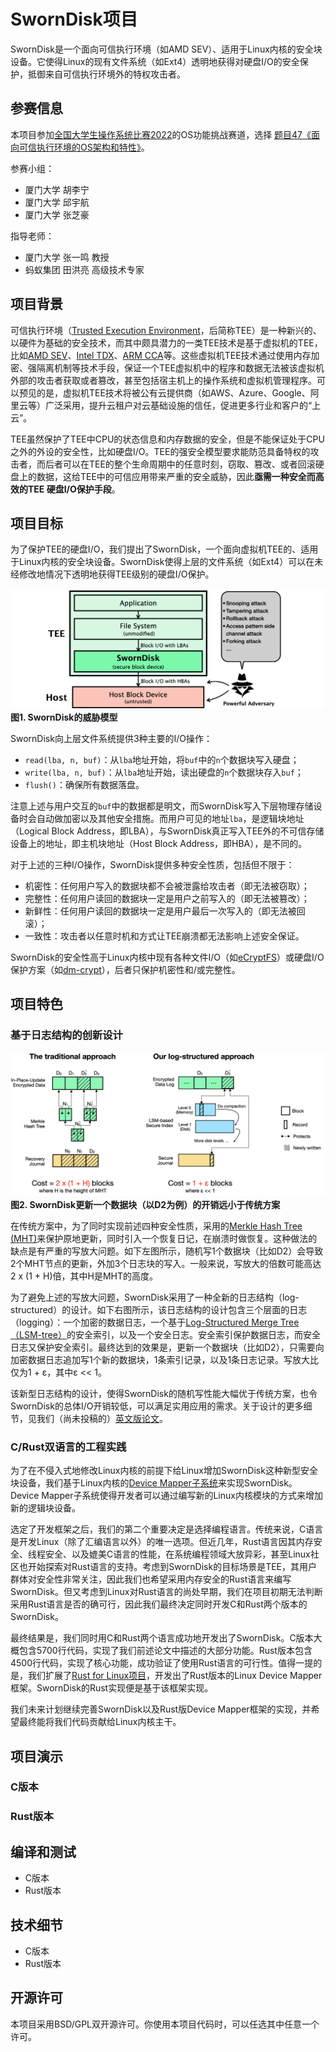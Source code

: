 # SwornDisk项目

SwornDisk是一个面向可信执行环境（如AMD SEV）、适用于Linux内核的安全块设备。它使得Linux的现有文件系统（如Ext4）透明地获得对硬盘I/O的安全保护，抵御来自可信执行环境外的特权攻击者。

## 参赛信息

本项目参加[全国大学生操作系统比赛2022](https://os.educg.net/2022CSCC)的OS功能挑战赛道，选择 [题目47《面向可信执行环境的OS架构和特性》](https://github.com/oscomp/proj47-tee-os)。

参赛小组：
* 厦门大学 胡李宁
* 厦门大学 邱宇航
* 厦门大学 张芝豪

指导老师：
* 厦门大学 张一鸣 教授
* 蚂蚁集团 田洪亮 高级技术专家

## 项目背景

可信执行环境（[Trusted Execution Environment](https://en.wikipedia.org/wiki/Trusted_execution_environment)，后简称TEE）是一种新兴的、以硬件为基础的安全技术，而其中颇具潜力的一类TEE技术是基于虚拟机的TEE，比如[AMD SEV](https://developer.amd.com/sev/)、[Intel TDX](https://www.intel.com/content/www/us/en/developer/articles/technical/intel-trust-domain-extensions.html)、[ARM CCA](https://www.arm.com/architecture/security-features/arm-confidential-compute-architecture)等。这些虚拟机TEE技术通过使用内存加密、强隔离机制等技术手段，保证一个TEE虚拟机中的程序和数据无法被该虚拟机外部的攻击者获取或者篡改，甚至包括宿主机上的操作系统和虚拟机管理程序。可以预见的是，虚拟机TEE技术将被公有云提供商（如AWS、Azure、Google、阿里云等）广泛采用，提升云租户对云基础设施的信任，促进更多行业和客户的“上云”。

TEE虽然保护了TEE中CPU的状态信息和内存数据的安全，但是不能保证处于CPU之外的外设的安全性，比如硬盘I/O。TEE的强安全模型要求能防范具备特权的攻击者，而后者可以在TEE的整个生命周期中的任意时刻，窃取、篡改、或者回滚硬盘上的数据，这给TEE中的可信应用带来严重的安全威胁，因此**亟需一种安全而高效的TEE 硬盘I/O保护手段**。

## 项目目标

为了保护TEE的硬盘I/O，我们提出了SwornDisk，一个面向虚拟机TEE的、适用于Linux内核的安全块设备。SwornDisk使得上层的文件系统（如Ext4）可以在未经修改地情况下透明地获得TEE级别的硬盘I/O保护。

![图1. SwornDisk的威胁模型](docs/assets/readme_threat_model.png)
**图1. SwornDisk的威胁模型**

SwornDisk向上层文件系统提供3种主要的I/O操作：
* `read(lba, n, buf)`：从`lba`地址开始，将`buf`中的`n`个数据块写入硬盘；
* `write(lba, n, buf)`：从`lba`地址开始，读出硬盘的`n`个数据块存入`buf`；
* `flush()`：确保所有数据落盘。

注意上述与用户交互的`buf`中的数据都是明文，而SwornDisk写入下层物理存储设备时会自动做加密以及其他安全措施。而用户可见的地址`lba`，是逻辑块地址（Logical Block Address，即LBA），与SwornDisk真正写入TEE外的不可信存储设备上的地址，即主机块地址（Host Block Address，即HBA），是不同的。

对于上述的三种I/O操作，SwornDisk提供多种安全性质，包括但不限于：

* 机密性：任何用户写入的数据块都不会被泄露给攻击者（即无法被窃取）；
* 完整性：任何用户读回的数据块一定是用户之前写入的（即无法被篡改）；
* 新鲜性：任何用户读回的数据块一定是用户最后一次写入的（即无法被回滚）；
* 一致性：攻击者以任意时机和方式让TEE崩溃都无法影响上述安全保证。

SwornDisk的安全性高于Linux内核中现有各种文件I/O（如[eCryptFS](https://www.ecryptfs.org/)）或硬盘I/O保护方案（如[dm-crypt](https://en.wikipedia.org/wiki/Dm-crypt)），后者只保护机密性和/或完整性。

## 项目特色

### 基于日志结构的创新设计

![图1. SwornDisk的威胁模型](docs/assets/readme_design_overview.png)
**图2. SwornDisk更新一个数据块（以D2为例）的开销远小于传统方案**

在传统方案中，为了同时实现前述四种安全性质，采用的[Merkle Hash Tree (MHT)](https://en.wikipedia.org/wiki/Merkle_tree)来保护原地更新，同时引入一个恢复日记，在崩溃时做恢复。这种做法的缺点是有严重的写放大问题。如下左图所示，随机写1个数据块（比如D2）会导致2个MHT节点的更新，外加3个日志块的写入。一般来说，写放大的倍数可能高达2 x (1 + H)倍，其中H是MHT的高度。

为了避免上述的写放大问题，SwornDisk采用了一种全新的日志结构（log-structured）的设计。如下右图所示，该日志结构的设计包含三个层面的日志（logging）：一个加密的数据日志，一个基于[Log-Structured Merge Tree（LSM-tree）](https://en.wikipedia.org/wiki/Log-structured_merge-tree)的安全索引，以及一个安全日志。安全索引保护数据日志，而安全日志又保护安全索引。最终达到的效果是，更新一个数据块（比如D2），只需要向加密数据日志追加写1个新的数据块，1条索引记录，以及1条日志记录。写放大比仅为1  + ε，其中ε << 1。

该新型日志结构的设计，使得SwornDisk的随机写性能大幅优于传统方案，也令SwornDisk的总体I/O开销较低，可以满足实用应用的需求。关于设计的更多细节，见我们（尚未投稿的）[英文版论文](docs/sworndisk_preview_version_20220605.pdf)。

### C/Rust双语言的工程实践

为了在不侵入式地修改Linux内核的前提下给Linux增加SwornDisk这种新型安全块设备，我们基于Linux内核的[Device Mapper子系统](https://www.kernel.org/doc/html/latest/admin-guide/device-mapper/index.html)来实现SwornDisk。Device Mapper子系统使得开发者可以通过编写新的Linux内核模块的方式来增加新的逻辑块设备。

选定了开发框架之后，我们的第二个重要决定是选择编程语言。传统来说，C语言是开发Linux（除了汇编语言以外）的唯一选项。但近几年，Rust语言因其内存安全、线程安全、以及媲美C语言的性能，在系统编程领域大放异彩，甚至Linux社区也开始探索对Rust语言的支持。考虑到SwornDisk的目标场景是TEE，其用户群体对安全性非常关注，因此我们也希望采用内存安全的Rust语言来编写SwornDisk。但又考虑到Linux对Rust语言的尚处早期，我们在项目初期无法判断采用Rust语言是否的确可行，因此我们最终决定同时开发C和Rust两个版本的SwornDisk。

最终结果是，我们同时用C和Rust两个语言成功地开发出了SwornDisk。C版本大概包含5700行代码，实现了我们前述论文中描述的大部分功能。Rust版本包含4500行代码，实现了核心功能，成功验证了使用Rust语言的可行性。值得一提的是，我们扩展了[Rust for Linux项目](https://github.com/Rust-for-Linux)，开发出了Rust版本的Linux Device Mapper框架。SwornDisk的Rust实现便是基于该框架实现。

我们未来计划继续完善SwornDisk以及Rust版Device Mapper框架的实现，并希望最终能将我们代码贡献给Linux内核主干。

## 项目演示

### C版本

### Rust版本

## 编译和测试

* C版本
* Rust版本

## 技术细节

* C版本
* Rust版本

## 开源许可

本项目采用BSD/GPL双开源许可。你使用本项目代码时，可以任选其中任意一个许可。

